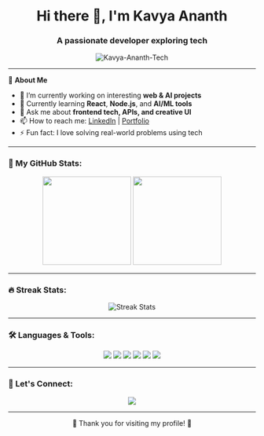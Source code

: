 <h1 align="center">Hi there 👋, I'm Kavya Ananth</h1>
<h3 align="center">A passionate developer exploring tech</h3>

<p align="center">
  <img src="https://komarev.com/ghpvc/?username=Kavya-Ananth-Tech&label=Profile%20views&color=0e75b6&style=flat" alt="Kavya-Ananth-Tech" />
</p>

---

🌟 **About Me**

- 🔭 I’m currently working on interesting **web & AI projects**
- 🌱 Currently learning **React**, **Node.js**, and **AI/ML tools**
- 💬 Ask me about **frontend tech, APIs, and creative UI**
- 📫 How to reach me: [LinkedIn](https://www.linkedin.com/in/your-link) | [Portfolio](https://your-portfolio-link.com)
- ⚡ Fun fact: I love solving real-world problems using tech

---

### 🚀 My GitHub Stats:

<p align="center">
  <img height="180em" src="https://github-readme-stats.vercel.app/api?username=Kavya-Ananth-Tech&show_icons=true&theme=radical&hide_border=false&count_private=true" />
  <img height="180em" src="https://github-readme-stats.vercel.app/api/top-langs/?username=Kavya-Ananth-Tech&layout=compact&theme=radical&hide_border=false&langs_count=8" />
</p>

---

### 🔥 Streak Stats:

<p align="center">
  <img src="https://github-readme-streak-stats.herokuapp.com/?user=Kavya-Ananth-Tech&theme=radical&hide_border=false" alt="Streak Stats" />
</p>

---

### 🛠️ Languages & Tools:

<p align="center">
  <img src="https://img.shields.io/badge/JavaScript-F7DF1E?logo=javascript&logoColor=black&style=for-the-badge" />
  <img src="https://img.shields.io/badge/React-20232A?logo=react&logoColor=61DAFB&style=for-the-badge" />
  <img src="https://img.shields.io/badge/Node.js-339933?logo=nodedotjs&logoColor=white&style=for-the-badge" />
  <img src="https://img.shields.io/badge/Python-3776AB?logo=python&logoColor=white&style=for-the-badge" />
  <img src="https://img.shields.io/badge/HTML5-E34F26?logo=html5&logoColor=white&style=for-the-badge" />
  <img src="https://img.shields.io/badge/CSS3-1572B6?logo=css3&logoColor=white&style=for-the-badge" />
</p>

---

### 💬 Let's Connect:

<p align="center">
  <a href="><img src="https://img.shields.io/badge/LinkedIn-blue?logo=linkedin&logoColor=white&style=for-the-badge" /></a>
  <a href="kavyacse612@gmail.com"><img src="https://img.shields.io/badge/Email-D14836?logo=gmail&logoColor=white&style=for-the-badge" /></a>
</p>

---

<p align="center">💖 Thank you for visiting my profile! 💖</p>

